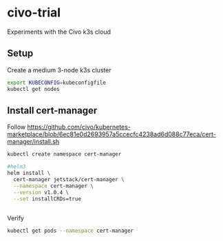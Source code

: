 # civo-trial
Experiments with the Civo k3s cloud

## Setup

Create a medium 3-node k3s cluster

```bash
export KUBECONFIG=kubeconfigfile
kubectl get nodes
```


## Install cert-manager

Follow https://github.com/civo/kubernetes-marketplace/blob/6ec81e0d2693957a5ccecfc4238ad6d088c77eca/cert-manager/install.sh

```bash
kubectl create namespace cert-manager

#helm3 
helm install \
  cert-manager jetstack/cert-manager \
  --namespace cert-manager \
  --version v1.0.4 \
  --set installCRDs=true
  
```

 Verify
 ```bash
 kubectl get pods --namespace cert-manager
 ```

